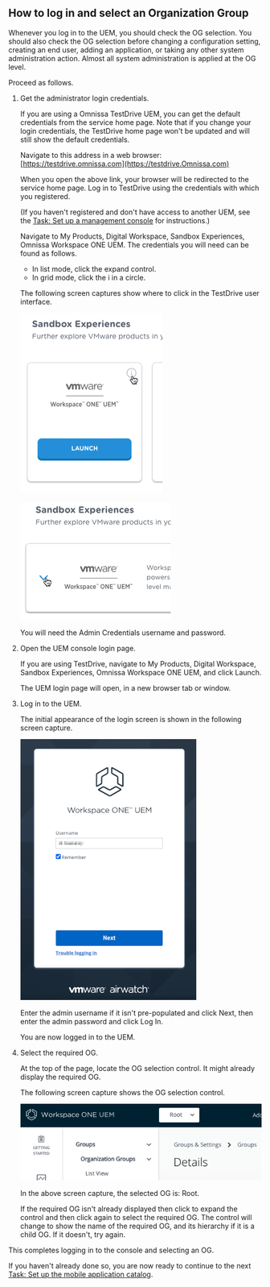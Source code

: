 ## How to log in and select an Organization Group
Whenever you log in to the UEM, you should check the OG selection. You should
also check the OG selection before changing a configuration setting, creating an
end user, adding an application, or taking any other system administration
action. Almost all system administration is applied at the OG level.

Proceed as follows.

1.  Get the administrator login credentials.

    If you are using a Omnissa TestDrive UEM, you can get the default credentials
    from the service home page. Note that if you change your login credentials,
    the TestDrive home page won't be updated and will still show the default
    credentials.
    
    Navigate to this address in a web browser:
    [https://testdrive.omnissa.com](https://testdrive.Omnissa.com)

    When you open the above link, your browser will be redirected to the service
    home page. Log in to TestDrive using the credentials with which you
    registered.
    
    (If you haven't registered and don't have access to another UEM, see the
    [Task: Set up a management console](../../01Task_Set-up-a-management-console/readme.md) for instructions.)

    Navigate to My Products, Digital Workspace, Sandbox Experiences, Omnissa
    Workspace ONE UEM. The credentials you will need can be found as follows.

    -   In list mode, click the expand control.
    -   In grid mode, click the i in a circle.

    The following screen captures show where to click in the TestDrive user
    interface.

    <p class="side-by-side" />

    ![**Screen Capture:** TestDrive View Credentials in Grid Mode](ScreenCapture_TestDriveUEMCredentials_Grid.png)

    ![**Screen Capture:** TestDrive View Credentials in List Mode](ScreenCapture_TestDriveUEMCredentials_List.png)

    You will need the Admin Credentials username and password.

2.  Open the UEM console login page.

    If you are using TestDrive, navigate to My Products, Digital Workspace,
    Sandbox Experiences, Omnissa Workspace ONE UEM, and click Launch.

    The UEM login page will open, in a new browser tab or window.

3.  Log in to the UEM.

    The initial appearance of the login screen is shown in the following screen
    capture.

    ![**Screen Capture:** UEM Login First Screen](ScreenCapture_UEMLogin_Username.png)

    Enter the admin username if it isn't pre-populated and click Next, then
    enter the admin password and click Log In.

    You are now logged in to the UEM.

4.  Select the required OG.

    At the top of the page, locate the OG selection control. It might already
    display the required OG.

    The following screen capture shows the OG selection control.

    ![**Screen Capture:** UEM Root OG Selected](../02How-to-set-up-the-recommended-Organization-Group-structure/ScreenCapture_UEMSelectedOG_Root.png)

    In the above screen capture, the selected OG is: Root.

    If the required OG isn't already displayed then click to expand the control
    and then click again to select the required OG. The control will change to
    show the name of the required OG, and its hierarchy if it is a child OG. If
    it doesn't, try again.

This completes logging in to the console and selecting an OG.

If you haven't already done so, you are now ready to continue to the next
[Task: Set up the mobile application catalog](../../04Task_Set-up-the-mobile-application-catalog/readme.md).

